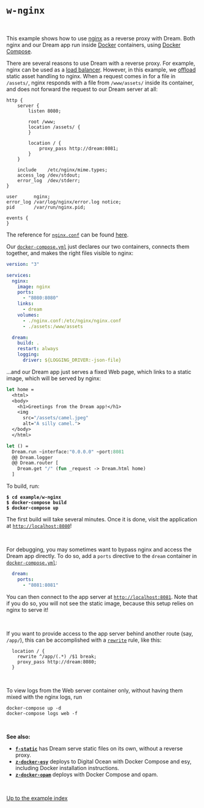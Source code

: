 # `w-nginx`

<br>

This example shows how to use [nginx](https://docs.nginx.com/) as a reverse
proxy with Dream. Both nginx and our Dream app run inside
[Docker](https://en.wikipedia.org/wiki/Docker_(software)) containers, using
[Docker Compose](https://docs.docker.com/compose/).

There are several reasons to use Dream with a reverse proxy. For example, nginx
can be used as a [load
balancer](https://nginx.org/en/docs/http/load_balancing.html). However, in this
example, we
[offload](https://docs.nginx.com/nginx/admin-guide/web-server/serving-static-content/)
static asset handling to nginx. When a request comes in for a file in
`/assets/`, nginx responds with a file from `/www/assets/` inside its
container, and does not forward the request to our Dream server at all:

```nginx
http {
    server {
        listen 8080;

        root /www;
        location /assets/ {
        }

        location / {
            proxy_pass http://dream:8081;
        }
    }

    include    /etc/nginx/mime.types;
    access_log /dev/stdout;
    error_log  /dev/stderr;
}

user      nginx;
error_log /var/log/nginx/error.log notice;
pid       /var/run/nginx.pid;

events {
}
```

The reference for
[`nginx.conf`](https://github.com/aantron/dream/blob/master/example/w-nginx/nginx.conf)
can be found [here](https://nginx.org/en/docs/).

Our
[`docker-compose.yml`](https://github.com/aantron/dream/blob/master/example/w-nginx/docker-compose.yml)
just declares our two containers, connects them together, and makes the right
files visible to nginx:

```yml
version: "3"

services:
  nginx:
    image: nginx
    ports:
      - "8080:8080"
    links:
      - dream
    volumes:
      - ./nginx.conf:/etc/nginx/nginx.conf
      - ./assets:/www/assets

  dream:
    build: .
    restart: always
    logging:
      driver: ${LOGGING_DRIVER:-json-file}
```

...and our Dream app just serves a fixed Web page, which links to a static
image, which will be served by nginx:

```ocaml
let home =
  <html>
  <body>
    <h1>Greetings from the Dream app!</h1>
    <img
      src="/assets/camel.jpeg"
      alt="A silly camel.">
  </body>
  </html>

let () =
  Dream.run ~interface:"0.0.0.0" ~port:8081
  @@ Dream.logger
  @@ Dream.router [
    Dream.get "/" (fun _request -> Dream.html home)
  ]
```

To build, run:

<pre><code><b>$ cd example/w-nginx</b>
<b>$ docker-compose build</b>
<b>$ docker-compose up</b></code></pre>

The first build will take several minutes. Once it is done, visit the
application at [`http://localhost:8080`](http://localhost:8080)!

<br>

For debugging, you may sometimes want to bypass nginx and access the Dream app
directly. To do so, add a `ports` directive to the `dream` container in
[`docker-compose.yml`](https://github.com/aantron/dream/blob/master/example/w-nginx/docker-compose.yml):

```yml
  dream:
    ports:
      - "8081:8081"
```

You can then connect to the app server at
[`http://localhost:8081`](http://localhost:8081). Note that if you do so, you
will not see the static image, because this setup relies on nginx to serve it!

<br>

If you want to provide access to the app server behind another route (say,
`/app/`), this can be accomplished with a
[`rewrite`](https://nginx.org/en/docs/http/ngx_http_rewrite_module.html#rewrite)
rule, like this:

```nginx
  location / {
    rewrite ^/app/(.*) /$1 break;
    proxy_pass http://dream:8080;
  }
```

<br>

To view logs from the Web server container only, without having them mixed with
the nginx logs, run

```
docker-compose up -d
docker-compose logs web -f
```

<br>

**See also:**

- [**`f-static`**](../f-static#files) has Dream serve static files on its own,
  without a reverse proxy.
- [**`z-docker-esy`**](../z-docker-esy#files) deploys to Digital Ocean with
  Docker Compose and esy, including Docker installation instructions.
- [**`z-docker-opam`**](../z-docker-opam#files) deploys with Docker Compose and
  opam.

<br>

[Up to the example index](../#examples)
